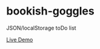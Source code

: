 # bookish-goggles

JSON/localStorage toDo list


[Live Demo](https://purplebearddan.github.io/bookish-goggles/)
